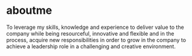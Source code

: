 # aboutme
To leverage my skills, knowledge and experience to deliver value to the company while being resourceful, innovative and flexible and in the process, acquire new responsibilities in order to grow in the company to achieve a leadership role in a challenging and creative environment.
